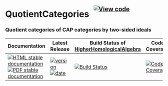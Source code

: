 <!-- BEGIN HEADER -->
# QuotientCategories&ensp;<sup><sup>[![View code][code-img]][code-url]</sup></sup>

### Quotient categories of CAP categories by two-sided ideals

| Documentation | Latest Release | Build Status of [HigherHomologicalAlgebra](/../../) | Code Coverage |
| ------------- | -------------- | ------------ | ------------- |
| [![HTML stable documentation][html-img]][html-url] [![PDF stable documentation][pdf-img]][pdf-url] | [![version][version-img]][version-url] [![date][date-img]][date-url] | [![Build Status][tests-img]][tests-url] | [![Code Coverage][codecov-img]][codecov-url] |

<!-- END HEADER -->

<!-- BEGIN FOOTER -->
[html-img]: https://img.shields.io/badge/🔗%20HTML-stable-blue.svg
[html-url]: https://homalg-project.github.io/HigherHomologicalAlgebra/QuotientCategories/doc/chap0_mj.html

[pdf-img]: https://img.shields.io/badge/🔗%20PDF-stable-blue.svg
[pdf-url]: https://homalg-project.github.io/HigherHomologicalAlgebra/QuotientCategories/download_pdf.html

[version-img]: https://img.shields.io/endpoint?url=https://homalg-project.github.io/HigherHomologicalAlgebra/QuotientCategories/badge_version.json&label=🔗%20version&color=yellow
[version-url]: https://homalg-project.github.io/HigherHomologicalAlgebra/QuotientCategories/view_release.html

[date-img]: https://img.shields.io/endpoint?url=https://homalg-project.github.io/HigherHomologicalAlgebra/QuotientCategories/badge_date.json&label=🔗%20released%20on&color=yellow
[date-url]: https://homalg-project.github.io/HigherHomologicalAlgebra/QuotientCategories/view_release.html

[tests-img]: https://github.com/homalg-project/HigherHomologicalAlgebra/workflows/Tests/badge.svg?branch=master
[tests-url]: https://github.com/homalg-project/HigherHomologicalAlgebra/actions?query=workflow%3ATests+branch%3Amaster

[codecov-img]: https://codecov.io/gh/homalg-project/HigherHomologicalAlgebra/branch/master/graph/badge.svg?flag=QuotientCategories
[codecov-url]: https://codecov.io/gh/homalg-project/HigherHomologicalAlgebra/tree/master/QuotientCategories

[code-img]: https://img.shields.io/badge/-View%20code-blue?logo=github
[code-url]: https://github.com/homalg-project/HigherHomologicalAlgebra/tree/master/QuotientCategories#top
<!-- END FOOTER -->
